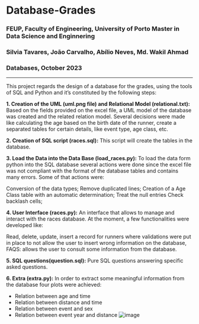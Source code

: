 # Database-Grades
### FEUP, Faculty of Engineering, University of Porto Master in Data Science and Enginnering 
### Silvia Tavares, João Carvalho, Abílio Neves, Md. Wakil Ahmad
### Databases, October 2023
---
This project regards the design of a database for the grades, using the tools of SQL and Python and it’s constituted by the following steps:

**1. Creation of the UML (uml.png file) and Relational Model (relational.txt):**
Based on the fields provided on the excel file, a UML model of the database was created and the related relation model. Several decisions were made like calculating the age based on the birth date of the runner, create a separated tables for certain details, like event type, age class, etc.


**2. Creation of SQL script (races.sql):**
This script will create the tables in the database.


**3. Load the Data into the Data Base (load_races.py):**
To load the data form python into the SQL database several actions were done since the excel file was not compliant with the format of the database tables and contains many errors. Some of that actions were:

Conversion of the data types;
Remove duplicated lines;
Creation of a Age Class table with an automatic determination;
Treat the null entries
Check backlash cells;

**4. User Interface (races.py):**
An interface that allows to manage and interact with the races database. At the moment, a few functionalities were developed like:

Read, delete, update, insert a record for runners where validations were put in place to not allow the user to insert wrong information on the database,
FAQS: allows the user to consult some information from the database.

**5. SQL questions(question.sql):**
Pure SQL questions answering specific asked questions.


**6. Extra (extra.py):**
In order to extract some meaningful information from the database four plots were achieved:

- Relation between age and time
- Relation between distance and time
- Relation between event and sex
- Relation between event year and distance
![image](https://github.com/silviatvares/Database-Grades/assets/116115008/591397e4-755b-4ffb-ad25-325d2c7f507e)
